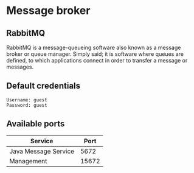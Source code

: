 # Message broker

## RabbitMQ

RabbitMQ is a message-queueing software also known as a message broker or queue manager. Simply said; it is software where queues are defined, to which applications connect in order to transfer a message or messages.

## Default credentials

```
Username: guest
Password: guest
```

## Available ports

| Service              | Port  |
|----------------------|-------|
| Java Message Service | 5672  |
| Management           | 15672 |